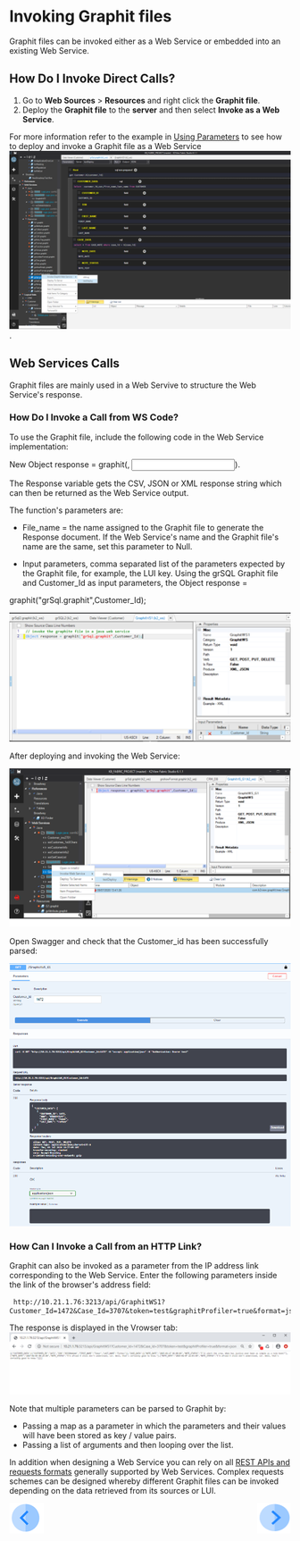 # Invoking Graphit files
Graphit files can be invoked either as a Web Service or embedded into an existing Web Service.  

## How Do I Invoke Direct Calls?
1.  Go to **Web Sources** > **Resources** and right click the **Graphit file**. 
2.  Deploy the **Graphit file** to the **server** and then select **Invoke as a Web Service**.

For more information refer to the example in [Using Parameters](/articles/15_web_services/17_Graphit/06_using_graphit_files_with_parameters.md) to see how to deploy and invoke a Graphit file as a Web Service
![](/articles/15_web_services/17_Graphit/images/47_invoking_graphit_files.PNG).

## Web Services Calls
Graphit files are mainly used in a Web Servive to structure the Web Service's response. 
### How Do I Invoke a Call from WS Code?
To use the Graphit file, include the following code in the Web Service implementation:

New Object response = graphit(<file name>, <Input parameters>).

The Response variable gets the CSV, JSON or XML response string which can then be returned as the Web Service output.
  
The function's parameters are:

-  File_name = the name assigned to the Graphit file to generate the Response document. If the Web Service's name and the Graphit file's name are the same, set this parameter  to Null.

-  Input parameters, comma separated list of the parameters expected by the Graphit file, for example, the LUI key. Using the grSQL Graphit file and Customer_Id as input parameters, the Object response = 

  graphit("grSql.graphit",Customer_Id); 

![](/articles/15_web_services/17_Graphit/images/48_invoking_graphit_files.PNG)


After deploying and invoking the Web Service:

![](/articles/15_web_services/17_Graphit/images/45_graphit_with_parameters.PNG)

Open Swagger and check that the Customer_id has been successfully parsed:

![](/articles/15_web_services/17_Graphit/images/46_graphit_with_parameters.PNG)


### How Can I Invoke a Call from an HTTP Link?
Graphit can also be invoked as a parameter from the IP address link corresponding to the Web Service.
Enter the following parameters inside the link of the browser's address field:

     http://10.21.1.76:3213/api/GraphitWS1?Customer_Id=1472&Case_Id=3707&token=test&graphitProfiler=true&format=json

The response is displayed in the Vrowser tab:
![](/articles/15_web_services/17_Graphit/images/49_invoking_graphit_files.PNG)


Note that multiple parameters can be parsed to Graphit by:
- Passing a map as a parameter in which the parameters and their values will have been stored as key / value pairs.
- Passing a list of arguments and then looping over the list.

In addition when designing a Web Service you can rely on all [REST APIs and requests formats](/articles/15_web_services/12_Supported_Verbs_Get.md) generally supported by Web Services. Complex requests schemes can be designed whereby different Graphit files can be invoked depending on the data retrieved from its sources or LUI. 



[![Previous](/articles/images/Previous.png)](/articles/15_web_services/17_Graphit/06_using_graphit_files_with_parameters)[<img align="right" width="60" height="54" src="/articles/images/Next.png">](/articles/15_web_services/17_Graphit/08_invoke_javacode_from_graphit.md)
